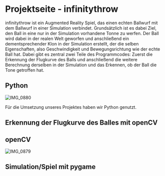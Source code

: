 # Projektseite - infinitythrow
infinitythrow ist ein Augmented Reality Spiel, das einen echten Ballwurf mit dem Ballwurf in einer Simulation verbindet. Grundsätzlich ist es dabei Ziel, den Ball in eine nur in der Simulation vorhandene Tonne zu werfen. Der Ball wird dabei in der realen Welt geworfen und anschließend ein dementsprechender Klon in der Simulation erstellt, der die selben Eigenschaften, also Geschwindigkeit und Bewegungsrichtung wie der echte Ball hat. Dabei gibt es zentral zwei Teile des Programmcodes: Zuerst die Erkennung der Flugkurve des Balls und anschließend die weitere Berechnung derselben in der Simulation und das Erkennen, ob der Ball die Tone getroffen hat.
## Python
![IMG_0880](https://user-images.githubusercontent.com/88385813/157444258-77318303-ed05-49b7-8ace-10eebca0f0f5.png)

Für die Umsetzung unseres Projektes haben wir Python genutzt.
## Erkennung der Flugkurve des Balles mit openCV
## openCV
![IMG_0879](https://user-images.githubusercontent.com/88385813/157444014-ec4f9bcf-7afb-4fd1-bd95-0dfce1b4254e.png)
## Simulation/Spiel mit pygame


